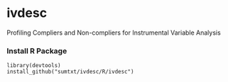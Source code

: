 # ivdesc

Profiling Compliers and Non-compliers for Instrumental Variable Analysis

### Install R Package 

	library(devtools)
	install_github("sumtxt/ivdesc/R/ivdesc")
